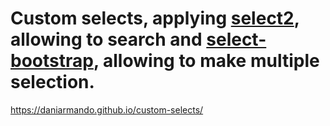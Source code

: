# Custom selects, applying [select2](https://select2.org/), allowing to search and [select-bootstrap](https://developer.snapappointments.com/bootstrap-select/), allowing to make multiple selection.

https://daniarmando.github.io/custom-selects/





